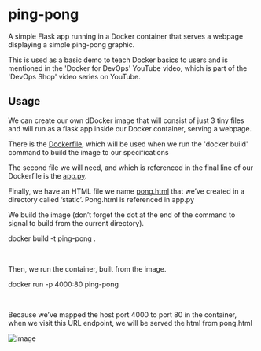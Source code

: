# ping-pong

A simple Flask app running in a Docker container that serves a webpage displaying a simple ping-pong graphic.

This is used as a basic demo to teach Docker basics to users and is mentioned in the 'Docker for DevOps' YouTube video, which is part of the 'DevOps Shop' video series on YouTube.

## Usage

We can create our own dDocker image that will consist of just 3 tiny files and will run as a flask app inside our Docker container, serving a webpage.

There is the [Dockerfile](https://github.com/xanderstevenson/ping-pong/blob/main/Dockerfile), which will be used when we run the 'docker build' command to build the image to our specifications

The second file we will need, and which is referenced in the final line of our Dockerfile is the [app.py](https://github.com/xanderstevenson/ping-pong/blob/main/app.py).

Finally, we have an HTML file we name [pong.html](https://github.com/xanderstevenson/ping-pong/blob/main/static/pong.html) that we’ve created in a directory called ‘static’. Pong.html is referenced in app.py


We build the image (don’t forget the dot at the end of the command to signal to build from the current directory). 

docker build -t ping-pong .

<br>

Then, we run the container, built from the image.

docker run -p 4000:80 ping-pong

<br>

Because we’ve mapped the host port 4000 to port 80 in the container, when we visit this URL endpoint, we will be served the html from pong.html

![image](https://github.com/xanderstevenson/ping-pong/assets/27918923/f0f0183b-e0f1-4461-b327-bd9c199c8ab6)
